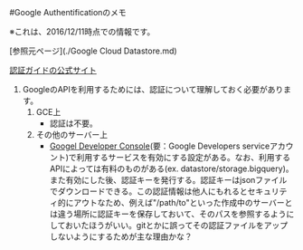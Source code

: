 #Google Authentificationのメモ

※これは、2016/12/11時点での情報です。

[参照元ページ](./Google Cloud Datastore.md)

[認証ガイドの公式サイト](https://googlecloudplatform.github.io/google-cloud-node/#/docs/google-cloud/0.45.0/guides/authentication)

1. GoogleのAPIを利用するためには、認証について理解しておく必要があります。
	1. GCE上
		- 認証は不要。
	2. その他のサーバー上
		- [Googel Developer Console](https://console.developers.google.com/project)(要：Google Developers serviceアカウント)で利用するサービスを有効にする設定がある。なお、利用するAPIによっては有料のものがある(ex. datastore/storage.bigquery)。また有効にした後、認証キーを発行する。認証キーはjsonファイルでダウンロードできる。この認証情報は他人にもれるとセキュリティ的にアウトなため、例えば"/path/to"といった作成中のサーバーとは違う場所に認証キーを保存しておいて、そのパスを参照するようにしておいたほうがいい。gitとかに誤ってその認証ファイルをアップしないようにするためが主な理由かな？